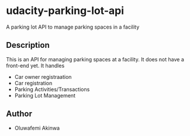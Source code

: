 # udacity-parking-lot-api
A parking lot API to manage parking spaces in a facility

## Description
This is an API for managing parking spaces at a facility. It does not have a front-end yet.
It handles
- Car owner registraation
- Car registration
- Parking Activities/Transactions
- Parking Lot Management


## Author
- Oluwafemi Akinwa